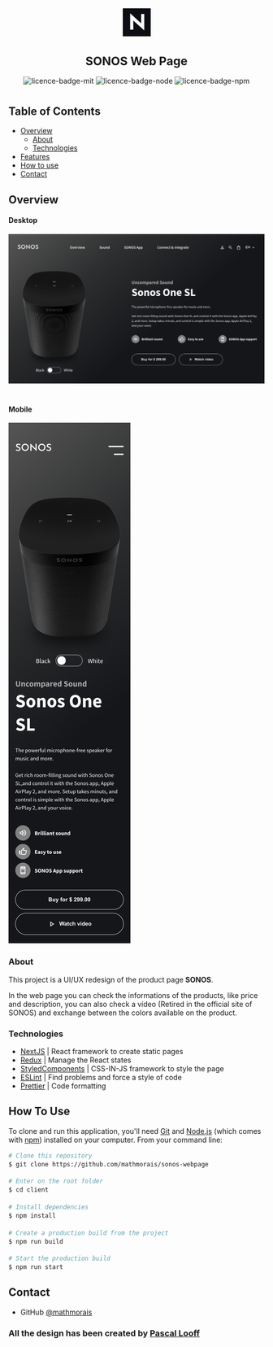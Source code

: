 <div align="center" >
<img height=55 src="./page_photos/logo.png">
<h1 style="font-size: 23px">SONOS Web Page</h1>
</div>

<div align="center">
<img alt="licence-badge-mit" src="https://img.shields.io/static/v1?label=licence&message=MIT&color=blue">
<img alt="licence-badge-node" src="https://img.shields.io/static/v1?label=node&message=v14.15.3&color=green">
<img alt="licence-badge-npm" src="https://img.shields.io/static/v1?label=npm&message=v6.14.9&color=green">
</div>

#

## Table of Contents

- [Overview](#overview)
  - [About](#about)
  - [Technologies](#technologies)
- [Features](#features)
- [How to use](#how-to-use)
- [Contact](#contact)

## Overview

#### Desktop

<img src="./page_photos/desktop.png">

#

#### Mobile

<img src="./page_photos/mobile.png">

### About

This project is a UI/UX redesign of the product page **SONOS**.

In the web page you can check the informations of the products, like price and description, you can also check a vídeo (Retired in the official site of SONOS) and exchange between the colors available on the product.

### Technologies

- [NextJS](https://nextjs.org/) | React framework to create static pages
- [Redux](https://redux.js.org/) | Manage the React states
- [StyledComponents](https://styled-components.com/) | CSS-IN-JS framework to style the page
- [ESLint](https://eslint.org/) | Find problems and force a style of code
- [Prettier](https://https://prettier.io/.org/) | Code formatting

## How To Use

To clone and run this application, you'll need [Git](https://git-scm.com) and [Node.js](https://nodejs.org/en/download/) (which comes with [npm](http://npmjs.com)) installed on your computer. From your command line:

```bash
# Clone this repository
$ git clone https://github.com/mathmorais/sonos-webpage

# Enter on the root folder
$ cd client

# Install dependencies
$ npm install

# Create a production build from the project
$ npm run build

# Start the production build
$ npm run start
```

## Contact

- GitHub [@mathmorais](https://github.com/mathmorais)

### All the design has been created by [Pascal Looff](https://www.behance.net/pascal-l)
